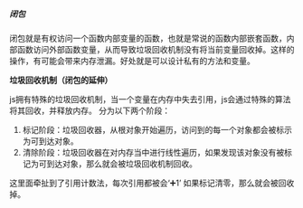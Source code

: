 ##### 闭包

闭包就是有权访问一个函数内部变量的函数，也就是常说的函数内部嵌套函数，内部函数访问外部函数变量，从而导致垃圾回收机制没有将当前变量回收掉。这样的操作，有可能会带来内存泄漏。好处就是可以设计私有的方法和变量。

**垃圾回收机制（闭包的延伸）**

js拥有特殊的垃圾回收机制，当一个变量在内存中失去引用，js会通过特殊的算法将其回收，并释放内存。
分为以下两个阶段：

1. 标记阶段：垃圾回收器，从根对象开始遍历，访问到的每一个对象都会被标示为可到达对象。
2. 清除阶段：垃圾回收器在对内存当中进行线性遍历，如果发现该对象没有被标记为可到达对象，那么就会被垃圾回收机制回收。

这里面牵扯到了引用计数法，每次引用都被会‘➕1’ 如果标记清零，那么就会被回收掉。